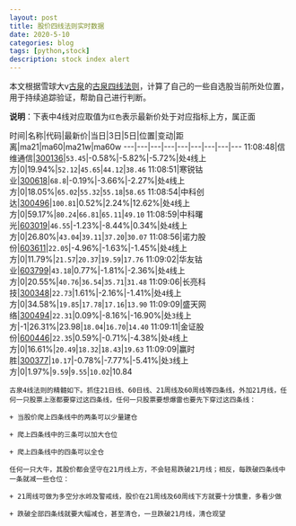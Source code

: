 ```yaml
---
layout: post
title: 股价四线法则实时数据
date: 2020-5-10
categories: blog
tags: [python,stock]
description: stock index alert
---
```



本文根据雪球大v[古泉](https://xueqiu.com/u/7148646888)的[古泉四线法则](https://xueqiu.com/7148646888/130498192)，计算了自己的一些自选股当前所处位置，用于持续追踪验证，帮助自己进行判断。

**说明**：下表中4线对应取值为`红色`表示最新价处于对应指标上方，属正面

时间|名称|代码|最新价|当日|3日|5日|位置|变动|距离|ma21|ma60|ma21w|ma60w
---|---|---|---|---|---|---|---|---
11:08:48|信维通信|[300136](https://xueqiu.com/S/SZ300136)|`53.45`|-0.58%|-5.82%|-5.72%|处`4`线上方|0|19.94%|`52.12`|`45.65`|`44.12`|`38.46`
11:08:51|寒锐钴业|[300618](https://xueqiu.com/S/SZ300618)|`68.8`|-0.19%|-3.66%|-2.27%|处`4`线上方|0|18.05%|`65.02`|`55.32`|`55.18`|`58.65`
11:08:54|中科创达|[300496](https://xueqiu.com/S/SZ300496)|`100.81`|0.52%|2.24%|12.62%|处`4`线上方|0|59.17%|`80.24`|`66.81`|`65.11`|`49.10`
11:08:59|中科曙光|[603019](https://xueqiu.com/S/SH603019)|`46.55`|-1.23%|-8.44%|0.34%|处`4`线上方|0|26.80%|`43.04`|`39.11`|`37.20`|`30.07`
11:08:56|诺力股份|[603611](https://xueqiu.com/S/SH603611)|`22.05`|-4.96%|-1.63%|-1.45%|处`4`线上方|0|11.79%|`21.57`|`20.37`|`19.59`|`17.76`
11:09:02|华友钴业|[603799](https://xueqiu.com/S/SH603799)|`43.18`|0.77%|-1.81%|-2.36%|处`4`线上方|0|20.55%|`40.76`|`36.54`|`35.71`|`31.48`
11:09:06|长亮科技|[300348](https://xueqiu.com/S/SZ300348)|`22.73`|1.61%|-2.16%|-1.41%|处`4`线上方|0|34.58%|`19.85`|`17.78`|`17.16`|`13.90`
11:09:09|盛天网络|[300494](https://xueqiu.com/S/SZ300494)|`22.31`|0.09%|-8.16%|-16.90%|处`3`线上方|-1|26.31%|23.98|`18.04`|`16.70`|`14.40`
11:09:11|金证股份|[600446](https://xueqiu.com/S/SH600446)|`22.35`|0.59%|-0.71%|-4.38%|处`4`线上方|0|16.61%|`20.49`|`18.32`|`18.43`|`19.63`
11:09:09|赢时胜|[300377](https://xueqiu.com/S/SZ300377)|`10.17`|-0.78%|-7.77%|-5.41%|处`3`线上方|0|1.97%|`9.59`|`9.55`|`10.02`|10.84

```
古泉4线法则的精髓如下。抓住21日线、60日线、21周线及60周线等四条线，外加21月线，任何一只股票上涨都要穿过这四条线，任何一只股票要想爆雷也要先下穿过这四条线：

+ 当股价爬上四条线中的两条可以少量建仓

+ 爬上四条线中的三条可以加大仓位

+ 爬上四条线中的四条可以全仓

任何一只大牛，其股价都会坚守在21月线上方，不会轻易跌破21月线；相反，每跌破四条线中一条就减一些仓位：

+ 21周线可做为多空分水岭及警戒线，股价在21周线及60周线下方就要十分慎重，多看少做

+ 跌破全部四条线就要大幅减仓，甚至清仓，一旦跌破21月线，清仓观望
```